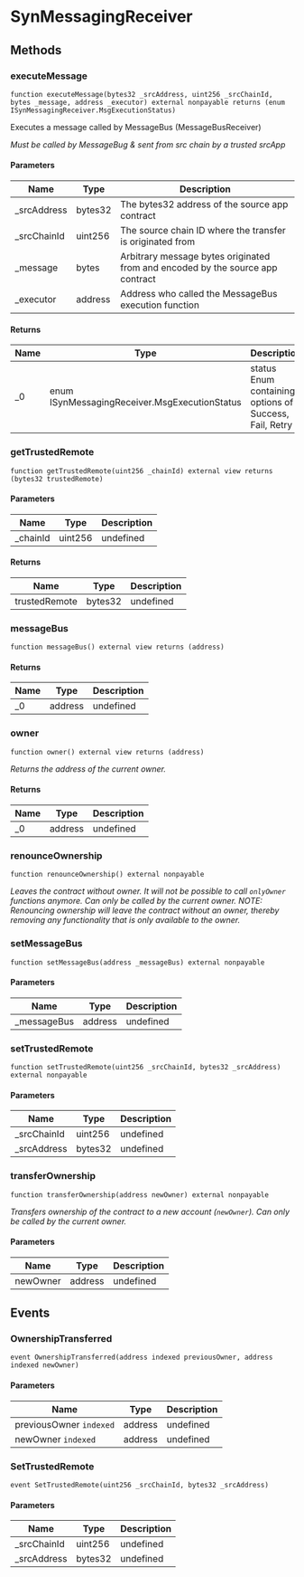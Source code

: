 # SynMessagingReceiver









## Methods

### executeMessage

```solidity
function executeMessage(bytes32 _srcAddress, uint256 _srcChainId, bytes _message, address _executor) external nonpayable returns (enum ISynMessagingReceiver.MsgExecutionStatus)
```

Executes a message called by MessageBus (MessageBusReceiver)

*Must be called by MessageBug &amp; sent from src chain by a trusted srcApp*

#### Parameters

| Name | Type | Description |
|---|---|---|
| _srcAddress | bytes32 | The bytes32 address of the source app contract |
| _srcChainId | uint256 | The source chain ID where the transfer is originated from |
| _message | bytes | Arbitrary message bytes originated from and encoded by the source app contract |
| _executor | address | Address who called the MessageBus execution function |

#### Returns

| Name | Type | Description |
|---|---|---|
| _0 | enum ISynMessagingReceiver.MsgExecutionStatus | status Enum containing options of Success, Fail, Retry |

### getTrustedRemote

```solidity
function getTrustedRemote(uint256 _chainId) external view returns (bytes32 trustedRemote)
```





#### Parameters

| Name | Type | Description |
|---|---|---|
| _chainId | uint256 | undefined |

#### Returns

| Name | Type | Description |
|---|---|---|
| trustedRemote | bytes32 | undefined |

### messageBus

```solidity
function messageBus() external view returns (address)
```






#### Returns

| Name | Type | Description |
|---|---|---|
| _0 | address | undefined |

### owner

```solidity
function owner() external view returns (address)
```



*Returns the address of the current owner.*


#### Returns

| Name | Type | Description |
|---|---|---|
| _0 | address | undefined |

### renounceOwnership

```solidity
function renounceOwnership() external nonpayable
```



*Leaves the contract without owner. It will not be possible to call `onlyOwner` functions anymore. Can only be called by the current owner. NOTE: Renouncing ownership will leave the contract without an owner, thereby removing any functionality that is only available to the owner.*


### setMessageBus

```solidity
function setMessageBus(address _messageBus) external nonpayable
```





#### Parameters

| Name | Type | Description |
|---|---|---|
| _messageBus | address | undefined |

### setTrustedRemote

```solidity
function setTrustedRemote(uint256 _srcChainId, bytes32 _srcAddress) external nonpayable
```





#### Parameters

| Name | Type | Description |
|---|---|---|
| _srcChainId | uint256 | undefined |
| _srcAddress | bytes32 | undefined |

### transferOwnership

```solidity
function transferOwnership(address newOwner) external nonpayable
```



*Transfers ownership of the contract to a new account (`newOwner`). Can only be called by the current owner.*

#### Parameters

| Name | Type | Description |
|---|---|---|
| newOwner | address | undefined |



## Events

### OwnershipTransferred

```solidity
event OwnershipTransferred(address indexed previousOwner, address indexed newOwner)
```





#### Parameters

| Name | Type | Description |
|---|---|---|
| previousOwner `indexed` | address | undefined |
| newOwner `indexed` | address | undefined |

### SetTrustedRemote

```solidity
event SetTrustedRemote(uint256 _srcChainId, bytes32 _srcAddress)
```





#### Parameters

| Name | Type | Description |
|---|---|---|
| _srcChainId  | uint256 | undefined |
| _srcAddress  | bytes32 | undefined |



